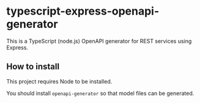 # typescript-express-openapi-generator

This is a TypeScript (node.js) OpenAPI generator for REST services
using Express.

## How to install

This project requires Node to be installed.

You should install `openapi-generator` so that model files can
be generated.
